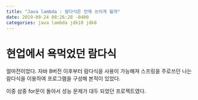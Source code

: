 ```yaml
---
title: "Java lambda : 람다식은 언제 쓰이게 될까"
date: 2019-09-24 08:26:28 -0400
categories: java lambda jdk10 jdk8
---
```


# 현업에서 욕먹었던 람다식

얼마전이었다. 자바 8버전 이후부터 람다식을 사용이 가능해져 스프링을 주로쓰던 나는
람다식을 이용하여 프로그램을 구성해 본적이 있었다.

이중 삼중 for문이 돌아서 성능 문제가 대두 되었던 프로젝트였다.
